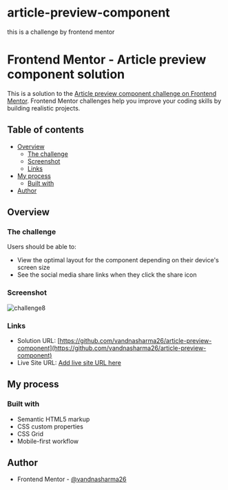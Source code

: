 # article-preview-component
this is a challenge by frontend mentor
# Frontend Mentor - Article preview component solution

This is a solution to the [Article preview component challenge on Frontend Mentor](https://www.frontendmentor.io/challenges/article-preview-component-dYBN_pYFT). Frontend Mentor challenges help you improve your coding skills by building realistic projects. 

## Table of contents

- [Overview](#overview)
  - [The challenge](#the-challenge)
  - [Screenshot](#screenshot)
  - [Links](#links)
- [My process](#my-process)
  - [Built with](#built-with)
- [Author](#author)


## Overview

### The challenge

Users should be able to:

- View the optimal layout for the component depending on their device's screen size
- See the social media share links when they click the share icon

### Screenshot
![challenge8](https://user-images.githubusercontent.com/86317804/127500298-38680285-9bfa-4349-8926-f358dac71c58.png)


### Links

- Solution URL: [https://github.com/vandnasharma26/article-preview-component](https://github.com/vandnasharma26/article-preview-component)
- Live Site URL: [Add live site URL here](https://your-live-site-url.com)

## My process

### Built with

- Semantic HTML5 markup
- CSS custom properties
- CSS Grid
- Mobile-first workflow



## Author

- Frontend Mentor - [@vandnasharma26](https://www.frontendmentor.io/profile/vandnasharma26)


